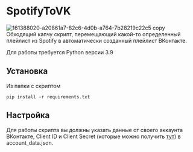 # SpotifyToVK
![161388020-a20861a7-82c6-4d0b-a764-7b28219c22c5 copy](https://user-images.githubusercontent.com/29358657/161480047-01f3b972-ec33-4127-9e07-68bbe1e45efc.svg)
Обходящий капчу скрипт, перемещающий какой-то определенный плейлист из Spotify в автоматически созданный плейлист ВКонтакте.

Для работы требуется Python версии 3.9

## Установка
Из папки с скриптом
```
pip install -r requirements.txt
```
## Настройка
Для работы скрипта вы должны указать данные от своего аккаунта ВКонтакте, Client ID и Client Secret (которые можно получить [тут](https://developer.spotify.com/dashboard)) в account_data.json.
